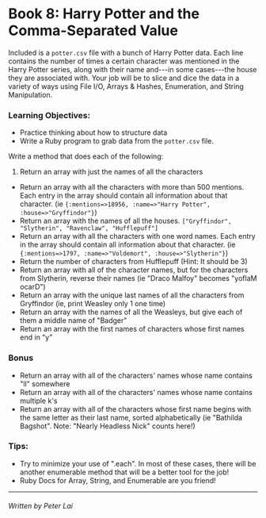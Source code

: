 # Book 8: Harry Potter and the Comma-Separated Value

Included is a `potter.csv` file with a bunch of Harry Potter data. Each line contains the number of times a certain character was mentioned in the Harry Potter series, along with their name and---in some cases---the house they are associated with. Your job will be to slice and dice the data in a variety of ways using File I/O, Arrays & Hashes, Enumeration, and String Manipulation.

### Learning Objectives:

* Practice thinking about how to structure data
* Write a Ruby program to grab data from the `potter.csv` file.

Write a method that does each of the following:

1. Return an array with just the names of all the characters
* Return an array with all the characters with more than 500 mentions. Each entry in the array should contain all information about that character. (ie `{:mentions=>18956, :name=>"Harry Potter", :house=>"Gryffindor"}`)
* Return an array with the names of all the houses. `["Gryffindor", "Slytherin", "Ravenclaw", "Hufflepuff"]`
* Return an array with all the characters with one word names. Each entry in the array should contain all information about that character. (ie `{:mentions=>1797, :name=>"Voldemort", :house=>"Slytherin"}`)
* Return the number of characters from Hufflepuff (Hint: It should be 3)
* Return an array with all of the character names, but for the characters from Slytherin, reverse their names (ie "Draco Malfoy" becomes "yoflaM ocarD")
* Return an array with the unique last names of all the characters from Gryffindor (ie, print Weasley only 1 one time)
* Return an array with the names of all the Weasleys, but give each of them a middle name of "Badger"
* Return an array with the first names of characters whose first names end in "y"

### Bonus

* Return an array with all of the characters' names whose name contains "ll" somewhere
* Return an array with all of the characters' names whose name contains multiple k's
* Return an array with all of the characters whose first name begins with the same letter as their last name, sorted alphabetically (ie "Bathilda Bagshot". Note: "Nearly Headless Nick" counts here!)

### Tips:
* Try to minimize your use of ".each". In most of these cases, there will be another enumerable method that will be a better tool for the job!
* Ruby Docs for Array, String, and Enumerable are you friend!

---
###### Written by Peter Lai
